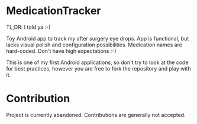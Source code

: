 # MedicationTracker

TL;DR: I told ya :-)

Toy Android app to track my after surgery eye drops. App is functional, but lacks visual polish and configuration possibilities. Medication names are hard-coded. Don't have high expectations :-)

This is one of my first Android applications, so don't try to look at the code for best practices, however you are free to fork the repository and play with it.

# Contribution

Project is currently abandoned. Contributions are generally not accepted.
